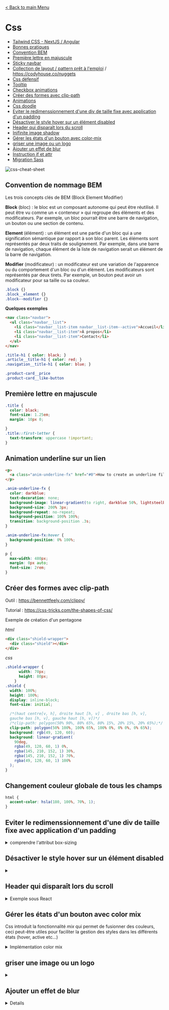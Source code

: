 [< Back to main Menu](https://github.com/gsoulie/Mobile-App-Development)    

# Css

* [Tailwind CSS - NextJS / Angular](https://github.com/gsoulie/css-resources/blob/main/css-tailwind.md)
* [Bonnes pratiques](https://github.com/gsoulie/css-resources/blob/main/css-best-practices.md)     
* [Convention BEM](#convention-de-nommage-BEM)
* [Première lettre en majuscule](#première-lettre-en-majuscule)     
* [Sticky navbar](https://github.com/gsoulie/css-resources/blob/master/css-sticky-navbar.md)     
* [Collection de layout / pattern prêt à l'emploi](https://csslayout.io/) / https://codyhouse.co/nuggets     
* [Css défensif](https://defensivecss.dev/)      
* [Tooltip](https://github.com/gsoulie/css-resources/blob/main/resources/tooltip.md)      
* [Checkbox animations](https://getcssscan.com/css-checkboxes-examples)     
* [Créer des formes avec clip-path](#créer-des-formes-avec-clip-path)       
* [Animations](https://github.com/gsoulie/css-resources/blob/main/css-animation.md)     
* [Css doodle](https://css-doodle.com/)
* [Eviter le redimenssionnement d'une div de taille fixe avec application d'un padding](#eviter-le-redimenssionnement-dune-div-de-taille-fixe-avec-application-dun-padding)
* [Désactiver le style hover sur un élément disabled](#désactiver-le-style-hover-sur-un-élément-disabled)
* [Header qui disparaît lors du scroll](#header-qui-disparaît-lors-du-scroll)
* [Inifinite image shadow](https://codepen.io/t_afif/pen/XWoNdGK)
* [Gérer les états d'un bouton avec color-mix](#gérer-les-états-d-un-bouton-avec-color-mix)
* [griser une image ou un logo](#griser-une-image-ou-un-logo)
* [Ajouter un effet de blur](#ajouter-un-effet-de-blur)
* [Instruction if et attr](https://github.com/gsoulie/css-resources/blob/main/css-if-attr.md)
* [Migration Sass](https://github.com/gsoulie/css-resources/blob/main/css-migration-sass.md)    

![css-cheat-sheet](https://github.com/user-attachments/assets/f6af7851-27df-4e17-aedb-05ef45e41c16)


## Convention de nommage BEM

Les trois concepts clés de BEM (Block Element Modifier)

**Block** (bloc) : le bloc est un composant autonome qui peut être réutilisé. Il peut être vu comme un « conteneur » qui regroupe des éléments et des modificateurs. Par exemple, un bloc pourrait être une barre de navigation, un bouton ou une section de contenu.

**Element** (élément) : un élément est une partie d'un bloc qui a une signification sémantique par rapport à son bloc parent. Les éléments sont représentés par deux traits de soulignement. Par exemple, dans une barre de navigation, chaque élément de la liste de navigation serait un élément de la barre de navigation.

**Modifier** (modificateur) : un modificateur est une variation de l'apparence ou du comportement d'un bloc ou d'un élément. Les modificateurs sont représentés par deux tirets. Par exemple, un bouton peut avoir un modificateur pour sa taille ou sa couleur.

````css
.block {}
.block__element {}
.block--modifier {}
````

**Quelques exemples**

````html
<nav class="navbar">
  <ul class="navbar__list">
    <li class="navbar__list-item navbar__list-item--active">Accueil</li>
    <li class="navbar__list-item">À propos</li>
    <li class="navbar__list-item">Contact</li>
  </ul>
</nav>
````

````css
.title-h1 { color: black; }
.article__title-h1 { color: red; }
.navigation__title-h1 { color: blue; }

.product-card__price
.product-card__like-button
````

## Première lettre en majuscule

````css
.title {
  color: black;
  font-size: 1.25em;
  margin: 10px 0;

}
.title::first-letter {
  text-transform: uppercase !important;
}
````
## Animation underline sur un lien

````html
<p>
  <a class="anim-underline-fx" href="#0">How to create an underline fill effect in CSS</a>
</p>
````

````css
.anim-underline-fx {
  color: darkblue;
  text-decoration: none;
  background-image: linear-gradient(to right, darkblue 50%, lightsteelblue 50%);
  background-size: 200% 3px;
  background-repeat: no-repeat;
  background-position: 100% 100%;
  transition: background-position .3s;
}

.anim-underline-fx:hover {
  background-position: 0% 100%;
}

p {
  max-width: 480px;
  margin: 0px auto;
  font-size: 2rem;
}
````

## Créer des formes avec clip-path

Outil : https://bennettfeely.com/clippy/      

Tutorial : https://css-tricks.com/the-shapes-of-css/

Exemple de création d'un pentagone

*html*
````html
<div class="shield-wrapper">
  <div class="shield"></div>
</div>
````


*css*
````scss
.shield-wrapper {
      width: 70px;
      height: 80px;
    }
.shield {
  width: 100%;
  height: 100%;
  display: inline-block;
  font-size: initial;

  /*(haut centre[v, h], droite haut [h, v] , droite bas [h, v],
  gauche bas [h, v], gauche haut [h, v])*/
  /*clip-path: polygon(50% 90%, 80% 65%, 80% 15%, 20% 15%, 20% 65%);*/
  clip-path: polygon(50% 100%, 100% 65%, 100% 0%, 0% 0%, 0% 65%);
  background: rgb(49, 120, 60);
  background: linear-gradient(
    90deg,
    rgba(49, 120, 60, 1) 0%,
    rgba(145, 210, 152, 1) 30%,
    rgba(145, 210, 152, 1) 70%,
    rgba(49, 120, 60, 1) 100%
  );
}
````

## Changement couleur globale de tous les champs

````css
html {
  accent-color: hsla(180, 100%, 70%, 1);
}
````

## Eviter le redimenssionnement d'une div de taille fixe avec application d'un padding

<details>
  <summary>comprendre l'attribut box-sizing</summary>

Par défaut, chaque paramètre de *box-sizing* d'élément est défini sur ````content-box````. Ce qui signifie que si vous définissez la largeur d'un élément sur **200px**, puis ajoutez un padding de **20px** aux deux extrémités horizontales, cela entraînerait une largeur totale de **240px** pour cet élément.

pour résoudre ce problème, il vous suffit de mettre à jour le paramètre ````box-sizing````

````css
* {
     box-sizing : border-box
  }
````

Cela indique au navigateur de prendre en compte toute bordure et tout remplissage dans les valeurs que vous spécifiez pour la largeur et la hauteur d'un élément.

Ainsi, pour un élément défini sur border-box avec une largeur de 200 px et un remplissage de 20 px des deux côtés, sa largeur totale resterait toujours de 200 px (160 px comme zone de contenu et 40 px comme remplissage).

</details>

## Désactiver le style hover sur un élément disabled

<details>
  <summary></summary>

````
.btn-std {
  height: 47px;
  padding: 13px 30px;
  background-color: transparent;
  border: none;
  border-radius: 6px;
  font-size: 14px;
  line-height: 21px;
  transition: 0.3s;
  display: flex;
  align-items: center;
  justify-content: center;


  &:disabled {
    background-color: var(--color-disabled-button);
    pointer-events: none;
  }
}

.fill-dark-blue {
  background-color: var(--color-dark-blue);
  color: white;
  fill: white;

  &:hover:enabled {
    background-color: rgba(#014093, 0.7);
  }
}

<button class="btn-std fill-dark-blue">Bouton</button>
<button class="btn-std fill-dark-blue" disabled>Bouton</button>
````
</details>

## Header qui disparaît lors du scroll

<details>
  <summary>Exemple sous React</summary>


````typescript
export const RouteLayout = () => {
  const [showHeader, setShowHeader] = useState(true);

  useEffect(() => {
    let prevScrollPos = window.pageYOffset;

    const handleScroll = () => {
      const currentScrollPos = window.pageYOffset;
      const shouldShowHeader =
        currentScrollPos < prevScrollPos || currentScrollPos <= 200; // currentScrollPos === 0 ajuster la variable pour le seuil de déclenchement

      setShowHeader(shouldShowHeader);
      prevScrollPos = currentScrollPos;
    };

    window.addEventListener("scroll", handleScroll);

    return () => {
      window.removeEventListener("scroll", handleScroll);
    };
  }, []);

  return (
    <>
      <div className={`header ${showHeader ? "" : "hidden"}`}>
        <HeaderWrapper />
      </div>
	</>
  )
}
````

*HeaderWrapper.tsx*

````typescript
import './HeaderWrapper.scss'
import { MainMenu } from '../mainMenu/MainMenu';

export const HeaderWrapper = () => {


  return (
    <>      
      <div className="header">
        <Toolbar />
        <Navigation handleClick={showMenu} />
      </div>
    </>
  );
}
````

*HeaderWrapper.scss*

````css
.header {
  display: flex;
  flex-direction: column;
  align-items: flex-start;
  width: 100%;  
  position: fixed;
  top: 0;
  left: 0;
  transition: transform 0.3s ease-in-out, opacity 0.3s ease-in-out;
  transform: translateY(0);
  opacity: 1;
}
.header.hidden {
  transform: translateY(-100%);
  opacity: 0;
}
@media
(prefers-reduced-motion: no-preference) {
  html {
    scroll-behavior: smooth;
  }
}
````
</details>

## Gérer les états d'un bouton avec color mix

Css introduit la fonctionnalité *mix* qui permet de fusionner des couleurs, ceci peut-être utiles pour faciliter la gestion des styles dans les différents états (hover, active etc...)

<details>
	<summary>Implémentation color mix</summary>

````css
:root {
  --primary: #126df7;
}

button {
  transition: all .3s;
  padding: 1rem 2rem;
  border: none;
  border-radius: 0.75rem;
  cursor: pointer;

  color: var(--primary);
  background: color-mix(in lch, var(--primary) var(--mix, 15%), transparent);
  
  &:hover {
    --mix: 25%;
  }
  
  &:active {
    --mix: 35%;
  }
}
````
 
</details>

## griser une image ou un logo

<details>
	<summary></summary>


````css
element.style {
	filter: saturate(200%) grayscale(1);
}
````
 
</details>

## Ajouter un effet de blur

<details>


````css
.container:after {
	content: "";
	width: 100%;
	height: 100%;
	top: 0;
	position: absolute;
	// ---> blur
	background: inherit;
	filter: blur(20px);
	z-index: -1;
}
````
</details>

